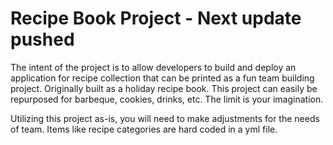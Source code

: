 # Recipe Book Project - Next update pushed

The intent of the project is to allow developers to build and deploy an application for 
recipe collection that can be printed as a fun team building project.  Originally built 
as a holiday recipe book.  This project can easily be repurposed for barbeque, cookies, 
drinks, etc.  The limit is your imagination.  

Utilizing this project as-is, you will need to make adjustments for the needs of team.
Items like recipe categories are hard coded in a yml file.  
